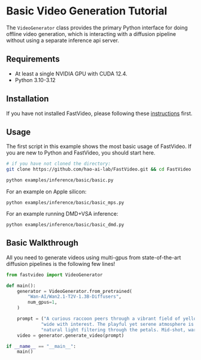 # Basic Video Generation Tutorial
The `VideoGenerator` class provides the primary Python interface for doing offline video generation, which is interacting with a diffusion pipeline without using a separate inference api server.

## Requirements
- At least a single NVIDIA GPU with CUDA 12.4.
- Python 3.10-3.12

## Installation
If you have not installed FastVideo, please following these [instructions](https://hao-ai-lab.github.io/FastVideo/getting_started/installation.html) first.

## Usage
The first script in this example shows the most basic usage of FastVideo. If you are new to Python and FastVideo, you should start here.

```bash
# if you have not cloned the directory:
git clone https://github.com/hao-ai-lab/FastVideo.git && cd FastVideo

python examples/inference/basic/basic.py
```

For an example on Apple silicon: 
```
python examples/inference/basic/basic_mps.py
```

For an example running DMD+VSA inference:
```
python examples/inference/basic/basic_dmd.py
```

## Basic Walkthrough

All you need to generate videos using multi-gpus from state-of-the-art diffusion pipelines is the following few lines!

```python
from fastvideo import VideoGenerator

def main():
    generator = VideoGenerator.from_pretrained(
        "Wan-AI/Wan2.1-T2V-1.3B-Diffusers",
        num_gpus=1,
    )

    prompt = ("A curious raccoon peers through a vibrant field of yellow sunflowers, its eyes "
             "wide with interest. The playful yet serene atmosphere is complemented by soft "
             "natural light filtering through the petals. Mid-shot, warm and cheerful tones.")
    video = generator.generate_video(prompt)

if __name__ == "__main__":
    main()
```
